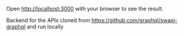 Open [http://localhost:3000](http://localhost:3000) with your browser to see the result.

Backend for the APIs cloned from https://github.com/graphql/swapi-graphql and run locally
